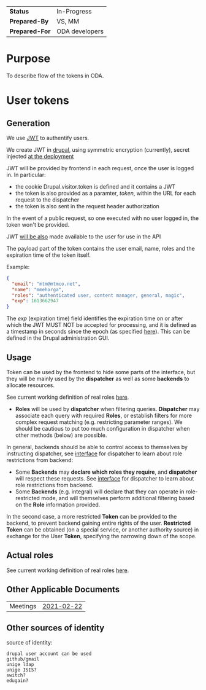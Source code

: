 |||
|:--|:--|
|**Status**| In-Progress|
|**Prepared-By**| VS, MM|
|**Prepared-For**| ODA developers |

# Purpose

To describe flow of the tokens in ODA.

# User tokens

## Generation

We use [JWT](https://jwt.io/introduction/) to authentify users.

We create JWT in [drupal](https://github.com/oda-hub/frontend-chart), using symmetric encryption (currently), secret injected [at the deployment](https://github.com/oda-hub/frontend-chart/issues/7)

JWT will be provided by frontend in each request, once the user is logged in. In particular:
* the cookie Drupal.visitor.token is defined and it contains a JWT
* the token is also provided as a paramter, <em>token</em>, within the URL for each request to the dispatcher
* the token is also sent in the request header authorization

In the event of a public request, so one executed with no user logged in, the token won't be provided.

JWT [will be also](https://github.com/oda-hub/frontend-astrooda/issues/1) made available to the user for use in the API

The payload part of the token contains the user email, name, roles and the expiration time of the token itself.

Example:
```json
{
  "email": "mtm@mtmco.net",
  "name": "mmeharga",
  "roles": "authenticated user, content manager, general, magic",
  "exp": 1613662947
}
```

The <em>exp</em> (expiration time) field identifies the expiration time on or after which the JWT MUST NOT be accepted for processing,
and it is defined as a timestamp in seconds since the epoch (as specified [here](https://tools.ietf.org/html/rfc7519#section-2)).
This can be defined in the Drupal administration GUI.

## Usage

Token can be used by the frontend to hide some parts of the interface, 
but they will be mainly used by the **dispatcher** as well as some **backends** to allocate resources.

See current working definition of real roles [here](https://github.com/oda-hub/doc-multi-user/blob/main/plan-roles-users.md).

* **Roles** will be used by **dispatcher** when filtering queries. **Dispatcher** may associate each query with required **Roles**, 
  or establish filters for more complex request matching (e.g. restricting parameter ranges). 
  We should be cautious to put too much configuration in dispatcher when other methods (below) are possible.

In general, backends should be able to control access to themselves by instructing dispatcher, see [interface]() for dispatcher to learn about role restrictions from backend:

* Some **Backends** may **declare which roles they require**, and **dispatcher** will respect these requests. See [interface]() for dispatcher to learn about role restrictions from backend.
* Some **Backends** (e.g. integral) will declare that they can operate in role-restricted mode, and will themselves perform additional filtering based on the **Role** information provided.

In the second case, a more restricted **Token** can be provided to the backend, to prevent backend gaining entire rights of the user. **Restricted Token** can be obtained (on a special service, or another authority source) in exchange for the User **Token**, specifying the narrowing down of the scope.

## Actual roles

See current working definition of real roles [here](https://github.com/oda-hub/doc-multi-user/blob/main/plan-roles-users.md).


## Other Applicable Documents

|||
| :-- | :-- |
| Meetings | [2021-02-22](https://github.com/oda-hub/meetings/blob/main/2021-02-22/MoM.md) |


## Other sources  of identity

source of identity:

    drupal user account can be used
    github/gmail
    unige ldap
    unige ISIS?
    switch?
    edugain?

